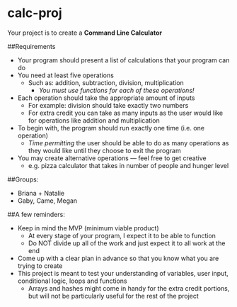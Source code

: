 # calc-proj
Your project is to create a **Command Line Calculator**

##Requirements
* Your program should present a list of calculations that your program can do
* You need at least five operations
    * Such as: addition, subtraction, division, multiplication
        * *You must use functions for each of these operations!*
* Each operation should take the appropriate amount of inputs
    * For example: division should take exactly two numbers
    * For extra credit you can take as many inputs as the user would like for operations like addition and multiplication 
* To begin with, the program should run exactly one time (i.e. one operation)
    * *Time permitting* the user should be able to do as many operations as they would like until they choose to exit the program 
* You may create alternative operations — feel free to get creative 
    * e.g. pizza calculator that takes in number of people and hunger level

##Groups:
* Briana + Natalie
* Gaby, Came, Megan 

##A few reminders:
* Keep in mind the MVP (minimum viable product) 
    * At every stage of your program, I expect it to be able to function
    * Do NOT divide up all of the work and just expect it to all work at the end
* Come up with a clear plan in advance so that you know what you are trying to create 
* This project is meant to test your understanding of variables, user input, conditional logic, loops and functions 
    * Arrays and hashes might come in handy for the extra credit portions, but will not be particularly useful for the rest of the project 

